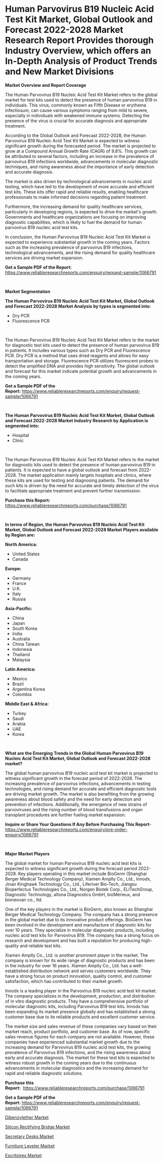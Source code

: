 <p><h1>Human Parvovirus B19 Nucleic Acid Test Kit Market, Global Outlook and Forecast 2022-2028 Market Research Report Provides thorough Industry Overview, which offers an In-Depth Analysis of Product Trends and New Market Divisions</h1></p><p><strong>Market Overview and Report Coverage</strong></p>
<p><p>The Human Parvovirus B19 Nucleic Acid Test Kit Market refers to the global market for test kits used to detect the presence of human parvovirus B19 in individuals. This virus, commonly known as Fifth Disease or erythema infectiosum, can cause various symptoms ranging from mild to severe, especially in individuals with weakened immune systems. Detecting the presence of the virus is crucial for accurate diagnosis and appropriate treatment.</p><p>According to the Global Outlook and Forecast 2022-2028, the Human Parvovirus B19 Nucleic Acid Test Kit Market is expected to witness significant growth during the forecasted period. The market is projected to grow at a Compound Annual Growth Rate (CAGR) of 9.8%. This growth can be attributed to several factors, including an increase in the prevalence of parvovirus B19 infections worldwide, advancements in molecular diagnostic techniques, and rising awareness about the importance of early detection and accurate diagnosis.</p><p>The market is also driven by technological advancements in nucleic acid testing, which have led to the development of more accurate and efficient test kits. These kits offer rapid and reliable results, enabling healthcare professionals to make informed decisions regarding patient treatment.</p><p>Furthermore, the increasing demand for quality healthcare services, particularly in developing regions, is expected to drive the market's growth. Governments and healthcare organizations are focusing on improving diagnostic capabilities, which is likely to fuel the demand for human parvovirus B19 nucleic acid test kits.</p><p>In conclusion, the Human Parvovirus B19 Nucleic Acid Test Kit Market is expected to experience substantial growth in the coming years. Factors such as the increasing prevalence of parvovirus B19 infections, technological advancements, and the rising demand for quality healthcare services are driving market expansion.</p></p>
<p><strong>Get a Sample PDF of the Report:</strong> <a href="https://www.reliableresearchreports.com/enquiry/request-sample/1066791">https://www.reliableresearchreports.com/enquiry/request-sample/1066791</a></p>
<p>&nbsp;</p>
<p><strong>Market Segmentation</strong></p>
<p><strong>The Human Parvovirus B19 Nucleic Acid Test Kit Market, Global Outlook and Forecast 2022-2028 Market Analysis by types is segmented into:</strong></p>
<p><ul><li>Dry PCR</li><li>Fluorescence PCR</li></ul></p>
<p>&nbsp;</p>
<p><p>The Human Parvovirus B19 Nucleic Acid Test Kit Market refers to the market for diagnostic test kits used to detect the presence of human parvovirus B19 in patients. It includes various types such as Dry PCR and Fluorescence PCR. Dry PCR is a method that uses dried reagents and allows for easy transportation and storage. Fluorescence PCR utilizes fluorescent probes to detect the amplified DNA and provides high sensitivity. The global outlook and forecast for this market indicate potential growth and advancements in the coming years.</p></p>
<p><strong>Get a Sample PDF of the Report:</strong>&nbsp;<a href="https://www.reliableresearchreports.com/enquiry/request-sample/1066791">https://www.reliableresearchreports.com/enquiry/request-sample/1066791</a></p>
<p>&nbsp;</p>
<p><strong>The Human Parvovirus B19 Nucleic Acid Test Kit Market, Global Outlook and Forecast 2022-2028 Market Industry Research by Application is segmented into:</strong></p>
<p><ul><li>Hospital</li><li>Clinic</li></ul></p>
<p>&nbsp;</p>
<p><p>The Human Parvovirus B19 Nucleic Acid Test Kit Market refers to the market for diagnostic kits used to detect the presence of human parvovirus B19 in patients. It is expected to have a global outlook and forecast from 2022-2028. The market application mainly targets hospitals and clinics, where these kits are used for testing and diagnosing patients. The demand for such kits is driven by the need for accurate and timely detection of the virus to facilitate appropriate treatment and prevent further transmission.</p></p>
<p><strong>Purchase this Report:</strong>&nbsp; <a href="https://www.reliableresearchreports.com/purchase/1066791">https://www.reliableresearchreports.com/purchase/1066791</a></p>
<p>&nbsp;</p>
<p><strong>In terms of Region, the Human Parvovirus B19 Nucleic Acid Test Kit Market, Global Outlook and Forecast 2022-2028 Market Players available by Region are:</strong></p>
<p>
    <p> <strong> North America: </strong>
        <ul>
            <li>United States</li>
            <li>Canada</li>
        </ul>
        </p> 
    <p> <strong> Europe: </strong>
        <ul>
            <li>Germany</li>
            <li>France</li>
            <li>U.K.</li>
            <li>Italy</li>
            <li>Russia</li>
        </ul>
        </p> 
    <p> <strong> Asia-Pacific: </strong>
        <ul>
            <li>China</li>
            <li>Japan</li>
            <li>South Korea</li>
            <li>India</li>
            <li>Australia</li>
            <li>China Taiwan</li>
            <li>Indonesia</li>
            <li>Thailand</li>
            <li>Malaysia</li>
        </ul>
        </p> 
    <p> <strong> Latin America: </strong>
        <ul>
            <li>Mexico</li>
            <li>Brazil</li>
            <li>Argentina Korea</li>
            <li>Colombia</li>
        </ul>
        </p> 
    <p> <strong> Middle East & Africa: </strong>
        <ul>
            <li>Turkey</li>
            <li>Saudi</li>
            <li>Arabia</li>
            <li>UAE</li>
            <li>Korea</li>
        </ul>
    </p>
    </p>
<p>&nbsp;</p>
<p><strong>What are the Emerging Trends in the Global Human Parvovirus B19 Nucleic Acid Test Kit Market, Global Outlook and Forecast 2022-2028 market?</strong></p>
<p><p>The global human parvovirus B19 nucleic acid test kit market is projected to witness significant growth in the forecast period of 2022-2028. The increasing prevalence of parvovirus infections, advancements in testing technologies, and rising demand for accurate and efficient diagnostic tools are driving market growth. The market is also benefiting from the growing awareness about blood safety and the need for early detection and prevention of infections. Additionally, the emergence of new strains of parvoviruses and the rising number of blood transfusions and organ transplant procedures are further fueling market expansion.</p></p>
<p><strong>Inquire or Share Your Questions If Any Before Purchasing This Report</strong>- <a href="https://www.reliableresearchreports.com/enquiry/pre-order-enquiry/1066791">https://www.reliableresearchreports.com/enquiry/pre-order-enquiry/1066791</a></p>
<p>&nbsp;</p>
<p><strong>Major Market Players</strong></p>
<p><p>The global market for human Parvovirus B19 nucleic acid test kits is expected to witness significant growth during the forecast period 2022-2028. Key players operating in this market include BioGerm (Shanghai Berger Medical Technology Company), Xiamen Amplly Co., Ltd., Innodx, Jinan Kinghawk Technology Co., Ltd., Liferiver Bio-Tech, Jiangsu Bioperfectus Technologies Co., Ltd., Norgen Biotek Corp., ELITechGroup, Diagnostic Technology, altona Diagnostics GmbH, bioMérieux, and bioneovan co., ltd.</p><p>One of the key players in the market is BioGerm, also known as Shanghai Berger Medical Technology Company. The company has a strong presence in the global market due to its innovative product offerings. BioGerm has been involved in the development and manufacture of diagnostic kits for over 10 years. They specialize in molecular diagnostic products, including nucleic acid test kits for Parvovirus B19. The company has a strong focus on research and development and has built a reputation for producing high-quality and reliable test kits.</p><p>Xiamen Amplly Co., Ltd. is another prominent player in the market. The company is known for its wide range of diagnostic products and has been in the industry for over 16 years. Xiamen Amplly Co., Ltd. has a well-established distribution network and serves customers worldwide. They have a strong focus on product innovation, quality control, and customer satisfaction, which has contributed to their market growth.</p><p>Innodx is a leading player in the Parvovirus B19 nucleic acid test kit market. The company specializes in the development, production, and distribution of in vitro diagnostic products. They have a comprehensive portfolio of molecular diagnostic kits, including Parvovirus B19 test kits. Innodx has been expanding its market presence globally and has established a strong customer base due to its reliable products and excellent customer service.</p><p>The market size and sales revenue of these companies vary based on their market reach, product portfolio, and customer base. As of now, specific sales revenue figures for each company are not available. However, these companies have experienced substantial market growth due to the increasing demand for Parvovirus B19 nucleic acid test kits, the growing prevalence of Parvovirus B19 infections, and the rising awareness about early and accurate diagnosis. The market for these test kits is expected to witness robust growth in the coming years due to the continuous advancements in molecular diagnostics and the increasing demand for rapid and reliable diagnostic solutions.</p></p>
<p><strong>Purchase this Report:</strong>&nbsp;&nbsp;<a href="https://www.reliableresearchreports.com/purchase/1066791">https://www.reliableresearchreports.com/purchase/1066791</a></p>
<p></p>
<p><strong>Get a Sample PDF of the Report:</strong>&nbsp;<a href="https://www.reliableresearchreports.com/enquiry/request-sample/1066791">https://www.reliableresearchreports.com/enquiry/request-sample/1066791</a></p>
<p><p><a href="https://www.linkedin.com/pulse/dibenzylether-market-research-report-provides-thorough-nbdyc/">Dibenzylether Market</a></p><p><a href="https://www.reportprime.com/silicon-rectifying-bridge-r4387">Silicon Rectifying Bridge Market</a></p><p><a href="https://medium.com/@clydebeatty2023/secretary-desks-market-size-growth-forecast-2023-2030-340154bf3791">Secretary Desks Market</a></p><p><a href="https://www.linkedin.com/pulse/furniture-leveler-market-size-share-global-analysis-report-2023-bfcye/">Furniture Leveler Market</a></p><p><a href="https://medium.com/@jeffreymohr2023/escritoires-market-size-growth-forecast-2023-2030-908efe990e42">Escritoires Market</a></p></p>